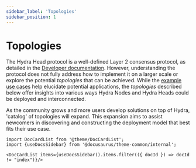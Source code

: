 ```yaml
---
sidebar_label: 'Topologies'
sidebar_position: 1
---
```


# Topologies

The Hydra Head protocol is a well-defined Layer 2 consensus protocol, as detailed in the [Developer documentation](/docs/dev). However, understanding the protocol does not fully address how to implement it on a larger scale or explore the potential _topologies_ that can be achieved. While the [example use cases](/use-cases) help elucidate potential applications, the _topologies_ described below offer insights into various ways Hydra Nodes and Hydra Heads could be deployed and interconnected.

As the community grows and more users develop solutions on top of Hydra, 'catalog' of topologies will expand. This expansion aims to assist newcomers in discovering and constructing the deployment model that best fits their use case.


```mdx-code-block
import DocCardList from '@theme/DocCardList';
import {useDocsSidebar} from '@docusaurus/theme-common/internal';

<DocCardList items={useDocsSidebar().items.filter(({ docId }) => docId != "index")}/>
```